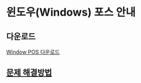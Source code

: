 # 윈도우(Windows) 포스 안내


## 다운로드

[Window POS 다운로드](http://app.koapp.com/d.html?appcode=19)

## [문제 해결방법](fix.md)

